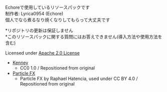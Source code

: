 Echoreで使用しているリソースパックです<br>
制作者: Lyrica0954 (Echore)<br>
個人でなら煮るなり焼くなりしてもらって大丈夫です<br>

*リポジトリの更新は保証しません<br>
*このリソースパックに関する質問にはお答えできません(導入方法や使用方法を含む)

Licensed under [Apache 2.0 License](./LICENSE)

- [Kenney](https://kenney.nl)
  - CC0 1.0 / Repositioned from original
- [Particle FX](https://ragnapixel.itch.io/particle-fx)
  - Particle FX by Raphael Hatencia, used under CC BY 4.0 / Repositioned from original
